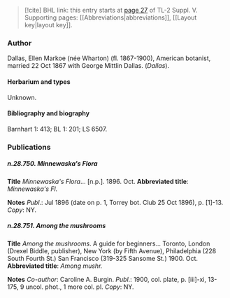 > [!cite] BHL link: this entry starts at [page 27](https://www.biodiversitylibrary.org/item/103833#page/39/mode/1up) of TL-2 Suppl. V.
> Supporting pages: [[Abbreviations|abbreviations]], [[Layout key|layout key]].

### Author

Dallas, Ellen Markoe (née Wharton) (fl. 1867-1900), American botanist, married 22 Oct 1867 with George Mittlin Dallas. (*Dallas*).

#### Herbarium and types

Unknown.

#### Bibliography and biography

Barnhart 1: 413; BL 1: 201; LS 6507.

### Publications

##### n.28.750. Minnewaska's Flora

**Title**
*Minnewaska's Flora*... \[n.p.\]. 1896. Oct.
**Abbreviated title**: *Minnewaska's Fl.*

**Notes**
*Publ*.: Jul 1896 (date on p. 1, Torrey bot. Club 25 Oct 1896), p. \[1\]-13. *Copy*: NY.

##### n.28.751. Among the mushrooms

**Title**
*Among the mushrooms*. A guide for beginners... Toronto, London (Drexel Biddle, publisher), New York (by Fifth Avenue), Philadelphia (228 South Fourth St.) San Francisco (319-325 Sansome St.) 1900. Oct.
**Abbreviated title**: *Among mushr.*

**Notes**
*Co-author*: Caroline A. Burgin.
*Publ*.: 1900, col. plate, p. \[iii\]-xi, 13-175, 9 uncol. phot., 1 more col. pl. *Copy*: NY.

